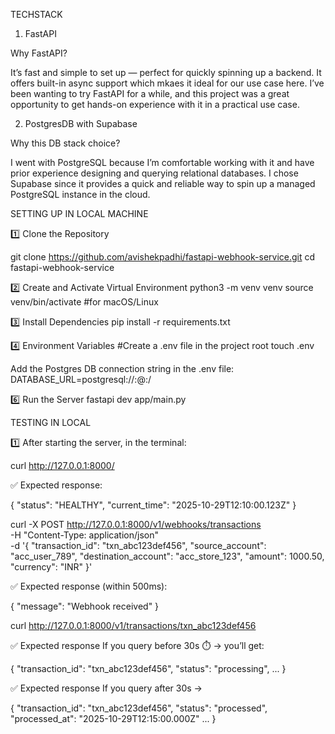 TECHSTACK

1. FastAPI

Why FastAPI?

It’s fast and simple to set up — perfect for quickly spinning up a backend.
It offers built-in async support which mkaes it ideal for our use case here.
I’ve been wanting to try FastAPI for a while, and this project was a great opportunity to get hands-on experience with it in a practical use case.

2. PostgresDB with Supabase

Why this DB stack choice?

I went with PostgreSQL because I’m comfortable working with it and have prior experience designing and querying relational databases.
I chose Supabase since it provides a quick and reliable way to spin up a managed PostgreSQL instance in the cloud.

SETTING UP IN LOCAL MACHINE

1️⃣ Clone the Repository

git clone https://github.com/avishekpadhi/fastapi-webhook-service.git
cd fastapi-webhook-service

2️⃣ Create and Activate Virtual Environment
python3 -m venv venv
source venv/bin/activate #for macOS/Linux

3️⃣ Install Dependencies
pip install -r requirements.txt

4️⃣ Environment Variables
#Create a .env file in the project root
touch .env

Add the Postgres DB connection string in the .env file:
DATABASE_URL=postgresql://<username>:<password>@<host>:<port>/<dbname>

6️⃣ Run the Server
fastapi dev app/main.py

TESTING IN LOCAL

1️⃣ After starting the server, in the terminal:

curl http://127.0.0.1:8000/

✅ Expected response:

{
"status": "HEALTHY",
"current_time": "2025-10-29T12:10:00.123Z"
}

curl -X POST http://127.0.0.1:8000/v1/webhooks/transactions \
 -H "Content-Type: application/json" \
 -d '{
"transaction_id": "txn_abc123def456",
"source_account": "acc_user_789",
"destination_account": "acc_store_123",
"amount": 1000.50,
"currency": "INR"
}'

✅ Expected response (within 500ms):

{
"message": "Webhook received"
}

curl http://127.0.0.1:8000/v1/transactions/txn_abc123def456

✅ Expected response
If you query before 30s ⏱️ → you’ll get:

{
"transaction_id": "txn_abc123def456",
"status": "processing",
...
}

✅ Expected response
If you query after 30s →

{
"transaction_id": "txn_abc123def456",
"status": "processed",
"processed_at": "2025-10-29T12:15:00.000Z"
...
}
